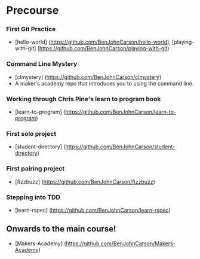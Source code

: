 # Precourse

### First Git Practice 
* [hello-world] (https://github.com/BenJohnCarson/hello-world), [playing-with-git] (https://github.com/BenJohnCarson/playing-with-git)

### Command Line Mystery 
* [clmystery] (https://github.com/BenJohnCarson/clmystery)
* A maker's academy repo that introduces you to using the command line.

### Working through Chris Pine's learn to program book 
* [learn-to-program] (https://github.com/BenJohnCarson/learn-to-program)

### First solo project 
* [student-directory] (https://github.com/BenJohnCarson/student-directory)

### First pairing project 
* [fizzbuzz] (https://github.com/BenJohnCarson/fizzbuzz)

### Stepping into TDD 
* [learn-rspec] (https://github.com/BenJohnCarson/learn-rspec)

## Onwards to the main course! 
* [Makers-Academy] (https://github.com/BenJohnCarson/Makers-Academy)
